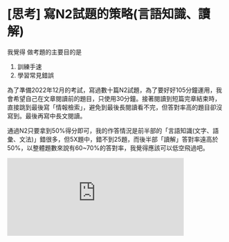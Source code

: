 # [思考] 寫N2試題的策略(言語知識、讀解)


我覺得 做考題的主要目的是 
1. 訓練手速
2. 學習常見錯誤

<!--more-->
為了準備2022年12月的考試，寫過數十篇N2試題，為了要好好105分鐘運用，我會希望自己在文章閱讀前的題目，只使用30分鐘。接著閱讀到短篇完章結束時，直接跳到最後寫「情報檢索」，避免到最後長閱讀看不完，但答對率高的題目卻沒寫到。最後再寫中長文閱讀。

通過N2只要拿到50%得分即可，我的作答情況是前半部的「言語知識(文字、語彙、文法)」錯很多，但5X題中，錯不到25題，而後半部「讀解」答對率遠高於50%，以整體題數來說有60~70%的答對率，我覺得應該可以低空飛過吧。

<iframe src="https://open.firstory.me/embed/story/clapf44xu00m501v7cp8v6v8v" height="180" width="81%" frameborder="0" scrolling="no"></iframe>


